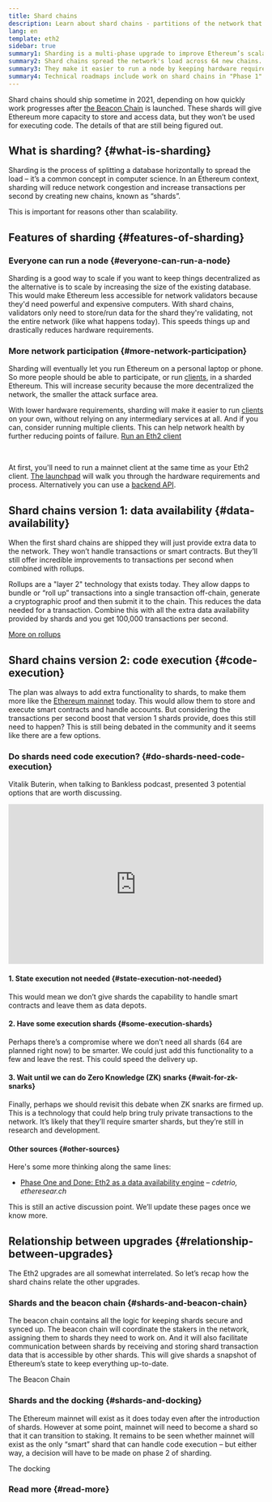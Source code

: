 ```yaml
---
title: Shard chains
description: Learn about shard chains - partitions of the network that give Ethereum more transaction capacity and make it easier to run.
lang: en
template: eth2
sidebar: true
summary1: Sharding is a multi-phase upgrade to improve Ethereum’s scalability and capacity.
summary2: Shard chains spread the network's load across 64 new chains.
summary3: They make it easier to run a node by keeping hardware requirements low.
summary4: Technical roadmaps include work on shard chains in "Phase 1" and potentially "Phase 2".
---
```


<UpgradeStatus date="~2021">
    Shard chains should ship sometime in 2021, depending on how quickly work progresses after <a href="/en/eth2/beacon-chain/">the Beacon Chain</a> is launched. These shards will give Ethereum more capacity to store and access data, but they won’t be used for executing code. The details of that are still being figured out.
</UpgradeStatus>

## What is sharding? {#what-is-sharding}

Sharding is the process of splitting a database horizontally to spread the load – it’s a common concept in computer science. In an Ethereum context, sharding will reduce network congestion and increase transactions per second by creating new chains, known as “shards”.

This is important for reasons other than scalability.

## Features of sharding {#features-of-sharding}

### Everyone can run a node {#everyone-can-run-a-node}

Sharding is a good way to scale if you want to keep things decentralized as the alternative is to scale by increasing the size of the existing database. This would make Ethereum less accessible for network validators because they'd need powerful and expensive computers. With shard chains, validators only need to store/run data for the shard they're validating, not the entire network (like what happens today). This speeds things up and drastically reduces hardware requirements.

### More network participation {#more-network-participation}

Sharding will eventually let you run Ethereum on a personal laptop or phone. So more people should be able to participate, or run [clients](/developers/docs/nodes-and-clients/), in a sharded Ethereum. This will increase security because the more decentralized the network, the smaller the attack surface area.

With lower hardware requirements, sharding will make it easier to run [clients](/developers/docs/nodes-and-clients/) on your own, without relying on any intermediary services at all. And if you can, consider running multiple clients. This can help network health by further reducing points of failure. [Run an Eth2 client](/eth2/get-involved/)

<br />

<Warning>At first, you'll need to run a mainnet client at the same time as your Eth2 client. <a href="https://launchpad.ethereum.org">The launchpad</a> will walk you through the hardware requirements and process. Alternatively you can use a <a href="/developers/docs/apis/backend/#available-libraries">backend API</a>.</Warning>

## Shard chains version 1: data availability {#data-availability}

When the first shard chains are shipped they will just provide extra data to the network. They won’t handle transactions or smart contracts. But they’ll still offer incredible improvements to transactions per second when combined with rollups.

Rollups are a "layer 2" technology that exists today. They allow dapps to bundle or “roll up” transactions into a single transaction off-chain, generate a cryptographic proof and then submit it to the chain. This reduces the data needed for a transaction. Combine this with all the extra data availability provided by shards and you get 100,000 transactions per second.

[More on rollups](/developers/docs/layer-2-scaling/)

## Shard chains version 2: code execution {#code-execution}

The plan was always to add extra functionality to shards, to make them more like the [Ethereum mainnet](/glossary/#mainnet) today. This would allow them to store and execute smart contracts and handle accounts. But considering the transactions per second boost that version 1 shards provide, does this still need to happen? This is still being debated in the community and it seems like there are a few options.

### Do shards need code execution? {#do-shards-need-code-execution}

Vitalik Buterin, when talking to Bankless podcast, presented 3 potential options that are worth discussing.

<iframe width="100%" height="315" src="https://www.youtube.com/embed/-R0j5AMUSzA?start=5841" frameborder="0" allow="accelerometer; autoplay; clipboard-write; encrypted-media; gyroscope; picture-in-picture" allowfullscreen></iframe>

#### 1. State execution not needed {#state-execution-not-needed}

This would mean we don’t give shards the capability to handle smart contracts and leave them as data depots.

#### 2. Have some execution shards {#some-execution-shards}

Perhaps there’s a compromise where we don’t need all shards (64 are planned right now) to be smarter. We could just add this functionality to a few and leave the rest. This could speed the delivery up.

#### 3. Wait until we can do Zero Knowledge (ZK) snarks {#wait-for-zk-snarks}

Finally, perhaps we should revisit this debate when ZK snarks are firmed up. This is a technology that could help bring truly private transactions to the network. It’s likely that they’ll require smarter shards, but they’re still in research and development.

#### Other sources {#other-sources}

Here's some more thinking along the same lines:

- [Phase One and Done: Eth2 as a data availability engine](https://ethresear.ch/t/phase-one-and-done-eth2-as-a-data-availability-engine/5269/8) – _cdetrio, etheresear.ch_

This is still an active discussion point. We’ll update these pages once we know more.

## Relationship between upgrades {#relationship-between-upgrades}

The Eth2 upgrades are all somewhat interrelated. So let’s recap how the shard chains relate the other upgrades.

### Shards and the beacon chain {#shards-and-beacon-chain}

The beacon chain contains all the logic for keeping shards secure and synced up. The beacon chain will coordinate the stakers in the network, assigning them to shards they need to work on. And it will also facilitate communication between shards by receiving and storing shard transaction data that is accessible by other shards. This will give shards a snapshot of Ethereum’s state to keep everything up-to-date.

<ButtonLink to="/eth2/beacon-chain/">The Beacon Chain</ButtonLink>

### Shards and the docking {#shards-and-docking}

The Ethereum mainnet will exist as it does today even after the introduction of shards. However at some point, mainnet will need to become a shard so that it can transition to staking. It remains to be seen whether mainnet will exist as the only “smart” shard that can handle code execution – but either way, a decision will have to be made on phase 2 of sharding.

<ButtonLink to="/eth2/docking/">The docking</ButtonLink>

<Divider />

### Read more {#read-more}

<Eth2ShardChainsList />
